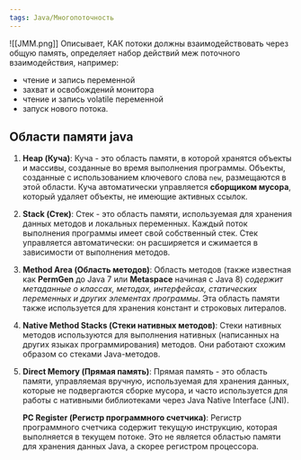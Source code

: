 ```yaml
---
tags: Java/Многопоточность
---
```

![[JMM.png]]
Описывает, КАК потоки должны взаимодействовать через общую память,
определяет набор действий меж поточного взаимодействия, например:
- чтение и запись переменной
- захват и освобождений монитора
- чтение и запись volatile переменной
- запуск нового потока.

## Области памяти java
1. **Heap (Куча)**: Куча - это область памяти, в которой хранятся объекты и массивы, созданные во время выполнения программы. Объекты, созданные с использованием ключевого слова `new`, размещаются в этой области. Куча автоматически управляется **сборщиком мусора**, который удаляет объекты, не имеющие активных ссылок.

2. **Stack (Стек)**: Стек - это область памяти, используемая для хранения данных методов и локальных переменных. Каждый поток выполнения программы имеет свой собственный стек. Стек управляется автоматически: он расширяется и сжимается в зависимости от выполнения методов.

3. **Method Area (Область методов)**: Область методов (также известная как **PermGen** до Java 7 или **Metaspace** начиная с Java 8) *содержит метаданные о классах, методах, интерфейсах, статических переменных и других элементах программы*. Эта область памяти также используется для хранения констант и строковых литералов.

4. **Native Method Stacks (Стеки нативных методов)**: Стеки нативных методов используются для выполнения нативных (написанных на других языках программирования) методов. Они работают схожим образом со стеками Java-методов.

5. **Direct Memory (Прямая память)**: Прямая память - это область памяти, управляемая вручную, используемая для хранения данных, которые не подвергаются сборке мусора, и часто используется для работы с нативными библиотеками через Java Native Interface (JNI).

	 **PC Register (Регистр программного счетчика)**: Регистр программного счетчика содержит текущую инструкцию, которая выполняется в текущем потоке. Это не является областью памяти для хранения данных Java, а скорее регистром процессора.
